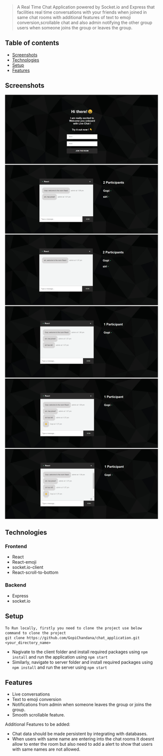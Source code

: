 
> A Real Time Chat Application powered by Socket.io and Express that facilities real time conversations with your friends when joined in same chat rooms with additional features of text to emoji conversion,scrollable chat and also admin notifying the other group users when someone joins the group or leaves the group.

## Table of contents
* [Screenshots](#screenshots)
* [Technologies](#technologies)
* [Setup](#setup)
* [Features](#features)


## Screenshots
![Landing Page](https://github.com/GopiChandana/chat_application/blob/master/Screenshots/Screenshot%20(4126).png?raw=true)
![ Page1](https://github.com/GopiChandana/chat_application/blob/master/Screenshots/Screenshot%20(4127).png?raw=true)
![Page2](https://github.com/GopiChandana/chat_application/blob/master/Screenshots/Screenshot%20(4128).png?raw=true)
![Page3](https://github.com/GopiChandana/chat_application/blob/master/Screenshots/Screenshot%20(4129).png?raw=true)
![Page4](https://github.com/GopiChandana/chat_application/blob/master/Screenshots/Screenshot%20(4130).png?raw=true)
![Page5](https://github.com/GopiChandana/chat_application/blob/master/Screenshots/Screenshot%20(4132).png?raw=true)

## Technologies
### Frontend
* React
* React-emoji
* socket.io-client
* React-scroll-to-bottom
### Backend
* Express
* socket.io

## Setup
```
To Run locally, firstly you need to clone the project use below command to clone the project
git clone https://github.com/GopiChandana/chat_application.git <your_directory_name>
```
* Nagivate to the client folder and install required packages using ```npm install``` and run the application using ```npm start```
* Similarly, navigate to server folder and install required packages using ```npm install``` and run the server using ```npm start```
## Features
* Live conversations
* Text to emoji conversion
* Notifications from admin when someone leaves the group or joins the group.
* Smooth scrollable feature.

Additional Features to be added:
* Chat data should be made persistent by integrating with databases.
* When users with same name are entering into the chat rooms It doesnt allow to enter the room but also need to add a alert to show that users with same names are not allowed.


